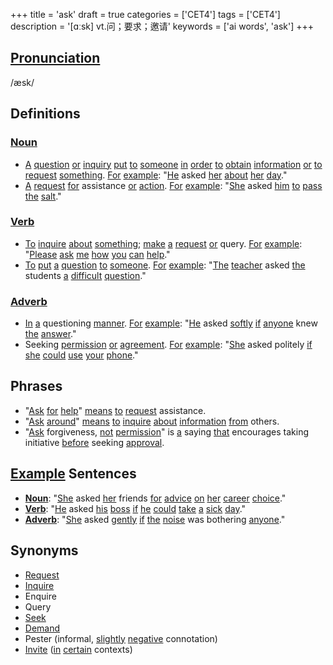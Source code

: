 +++
title = 'ask'
draft = true
categories = ['CET4']
tags = ['CET4']
description = '[ɑːsk] vt.问；要求；邀请'
keywords = ['ai words', 'ask']
+++

## [Pronunciation](/en/post/pronunciation/)
/æsk/

## Definitions
### [Noun](/en/post/noun/)
- [A](/en/post/a/) [question](/en/post/question/) [or](/en/post/or/) [inquiry](/en/post/inquiry/) [put](/en/post/put/) [to](/en/post/to/) [someone](/en/post/someone/) [in](/en/post/in/) [order](/en/post/order/) [to](/en/post/to/) [obtain](/en/post/obtain/) [information](/en/post/information/) [or](/en/post/or/) [to](/en/post/to/) [request](/en/post/request/) [something](/en/post/something/). [For](/en/post/for/) [example](/en/post/example/): "[He](/en/post/he/) asked [her](/en/post/her/) [about](/en/post/about/) [her](/en/post/her/) [day](/en/post/day/)."
- [A](/en/post/a/) [request](/en/post/request/) [for](/en/post/for/) assistance [or](/en/post/or/) [action](/en/post/action/). [For](/en/post/for/) [example](/en/post/example/): "[She](/en/post/she/) asked [him](/en/post/him/) [to](/en/post/to/) [pass](/en/post/pass/) [the](/en/post/the/) [salt](/en/post/salt/)."

### [Verb](/en/post/verb/)
- [To](/en/post/to/) [inquire](/en/post/inquire/) [about](/en/post/about/) [something](/en/post/something/); [make](/en/post/make/) [a](/en/post/a/) [request](/en/post/request/) [or](/en/post/or/) query. [For](/en/post/for/) [example](/en/post/example/): "[Please](/en/post/please/) [ask](/en/post/ask/) [me](/en/post/me/) [how](/en/post/how/) [you](/en/post/you/) [can](/en/post/can/) [help](/en/post/help/)."
- [To](/en/post/to/) [put](/en/post/put/) [a](/en/post/a/) [question](/en/post/question/) [to](/en/post/to/) [someone](/en/post/someone/). [For](/en/post/for/) [example](/en/post/example/): "[The](/en/post/the/) [teacher](/en/post/teacher/) asked [the](/en/post/the/) students [a](/en/post/a/) [difficult](/en/post/difficult/) [question](/en/post/question/)."

### [Adverb](/en/post/adverb/)
- [In](/en/post/in/) [a](/en/post/a/) questioning [manner](/en/post/manner/). [For](/en/post/for/) [example](/en/post/example/): "[He](/en/post/he/) asked [softly](/en/post/softly/) [if](/en/post/if/) [anyone](/en/post/anyone/) knew [the](/en/post/the/) [answer](/en/post/answer/)."
- Seeking [permission](/en/post/permission/) [or](/en/post/or/) [agreement](/en/post/agreement/). [For](/en/post/for/) [example](/en/post/example/): "[She](/en/post/she/) asked politely [if](/en/post/if/) [she](/en/post/she/) [could](/en/post/could/) [use](/en/post/use/) [your](/en/post/your/) [phone](/en/post/phone/)."

## Phrases
- "[Ask](/en/post/ask/) [for](/en/post/for/) [help](/en/post/help/)" [means](/en/post/means/) [to](/en/post/to/) [request](/en/post/request/) assistance.
- "[Ask](/en/post/ask/) [around](/en/post/around/)" [means](/en/post/means/) [to](/en/post/to/) [inquire](/en/post/inquire/) [about](/en/post/about/) [information](/en/post/information/) [from](/en/post/from/) others.
- "[Ask](/en/post/ask/) forgiveness, [not](/en/post/not/) [permission](/en/post/permission/)" is [a](/en/post/a/) saying [that](/en/post/that/) encourages taking initiative [before](/en/post/before/) seeking [approval](/en/post/approval/).

## [Example](/en/post/example/) Sentences
- **[Noun](/en/post/noun/)**: "[She](/en/post/she/) asked [her](/en/post/her/) friends [for](/en/post/for/) [advice](/en/post/advice/) [on](/en/post/on/) [her](/en/post/her/) [career](/en/post/career/) [choice](/en/post/choice/)."
- **[Verb](/en/post/verb/)**: "[He](/en/post/he/) asked [his](/en/post/his/) [boss](/en/post/boss/) [if](/en/post/if/) [he](/en/post/he/) [could](/en/post/could/) [take](/en/post/take/) [a](/en/post/a/) [sick](/en/post/sick/) [day](/en/post/day/)."
- **[Adverb](/en/post/adverb/)**: "[She](/en/post/she/) asked [gently](/en/post/gently/) [if](/en/post/if/) [the](/en/post/the/) [noise](/en/post/noise/) was bothering [anyone](/en/post/anyone/)."

## Synonyms
- [Request](/en/post/request/)
- [Inquire](/en/post/inquire/)
- Enquire
- Query
- [Seek](/en/post/seek/)
- [Demand](/en/post/demand/)
- Pester (informal, [slightly](/en/post/slightly/) [negative](/en/post/negative/) connotation)
- [Invite](/en/post/invite/) ([in](/en/post/in/) [certain](/en/post/certain/) contexts)

